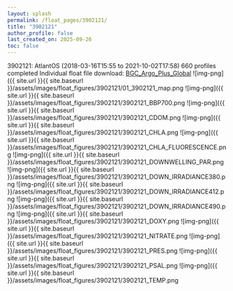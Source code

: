 ```yaml
---
layout: splash
permalink: /float_pages/3902121/
title: "3902121"
author_profile: false
last_created_on: 2025-09-26
toc: false
---
```

 
3902121: AtlantOS (2018-03-16T15:55 to 2021-10-02T17:58)
660 profiles completed
Individual float file download: [BGC_Argo_Plus_Global](https://ftp.soest.hawaii.edu/bgc_argo_plus/Individual_Floats/outliers_removed/3902121_Sprof_processed.nc)
![img-png]({{ site.url }}{{ site.baseurl }}/assets/images/float_figures/3902121/01_3902121_map.png
![img-png]({{ site.url }}{{ site.baseurl }}/assets/images/float_figures/3902121/3902121_BBP700.png
![img-png]({{ site.url }}{{ site.baseurl }}/assets/images/float_figures/3902121/3902121_CDOM.png
![img-png]({{ site.url }}{{ site.baseurl }}/assets/images/float_figures/3902121/3902121_CHLA.png
![img-png]({{ site.url }}{{ site.baseurl }}/assets/images/float_figures/3902121/3902121_CHLA_FLUORESCENCE.png
![img-png]({{ site.url }}{{ site.baseurl }}/assets/images/float_figures/3902121/3902121_DOWNWELLING_PAR.png
![img-png]({{ site.url }}{{ site.baseurl }}/assets/images/float_figures/3902121/3902121_DOWN_IRRADIANCE380.png
![img-png]({{ site.url }}{{ site.baseurl }}/assets/images/float_figures/3902121/3902121_DOWN_IRRADIANCE412.png
![img-png]({{ site.url }}{{ site.baseurl }}/assets/images/float_figures/3902121/3902121_DOWN_IRRADIANCE490.png
![img-png]({{ site.url }}{{ site.baseurl }}/assets/images/float_figures/3902121/3902121_DOXY.png
![img-png]({{ site.url }}{{ site.baseurl }}/assets/images/float_figures/3902121/3902121_NITRATE.png
![img-png]({{ site.url }}{{ site.baseurl }}/assets/images/float_figures/3902121/3902121_PRES.png
![img-png]({{ site.url }}{{ site.baseurl }}/assets/images/float_figures/3902121/3902121_PSAL.png
![img-png]({{ site.url }}{{ site.baseurl }}/assets/images/float_figures/3902121/3902121_TEMP.png
